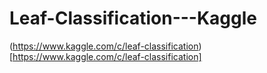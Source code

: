 # Leaf-Classification---Kaggle

(https://www.kaggle.com/c/leaf-classification)[https://www.kaggle.com/c/leaf-classification]
